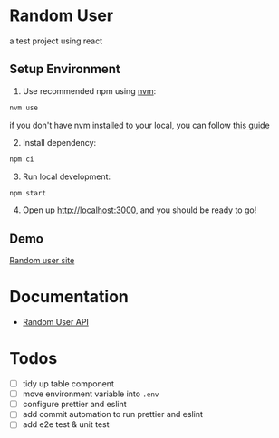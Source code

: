 # Random User

a test project using react

## Setup Environment

1. Use recommended npm using [nvm](https://github.com/nvm-sh/nvm):

```sh
nvm use
```

if you don't have nvm installed to your local, you can follow [this guide](https://github.com/nvm-sh/nvm#installing-and-updating)

2. Install dependency:

```sh
npm ci
```

3. Run local development:

```sh
npm start
```

4. Open up [http://localhost:3000](http://localhost:3000), and you should be ready to go!

## Demo

[Random user site](https://vigilant-lovelace-08222b.netlify.app/)

# Documentation

- [Random User API](https://randomuser.me/documentation)

# Todos

- [ ] tidy up table component
- [ ] move environment variable into `.env`
- [ ] configure prettier and eslint
- [ ] add commit automation to run prettier and eslint
- [ ] add e2e test & unit test
